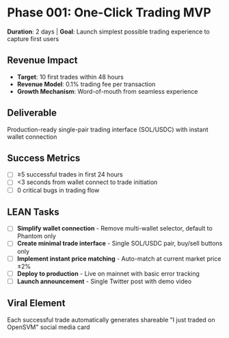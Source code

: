 # Phase 001: One-Click Trading MVP
**Duration**: 2 days | **Goal**: Launch simplest possible trading experience to capture first users

## Revenue Impact
- **Target**: 10 first trades within 48 hours
- **Revenue Model**: 0.1% trading fee per transaction
- **Growth Mechanism**: Word-of-mouth from seamless experience

## Deliverable
Production-ready single-pair trading interface (SOL/USDC) with instant wallet connection

## Success Metrics
- [ ] ≥5 successful trades in first 24 hours
- [ ] <3 seconds from wallet connect to trade initiation
- [ ] 0 critical bugs in trading flow

## LEAN Tasks
- [ ] **Simplify wallet connection** - Remove multi-wallet selector, default to Phantom only
- [ ] **Create minimal trade interface** - Single SOL/USDC pair, buy/sell buttons only
- [ ] **Implement instant price matching** - Auto-match at current market price ±2%
- [ ] **Deploy to production** - Live on mainnet with basic error tracking
- [ ] **Launch announcement** - Single Twitter post with demo video

## Viral Element
Each successful trade automatically generates shareable "I just traded on OpenSVM" social media card